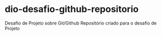 # dio-desafio-github-repositorio
Desafio de Projeto  sobre Git/Github
Repositório criado para o desafio de Projeto
